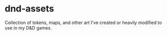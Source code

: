 # dnd-assets
Collection of tokens, maps, and other art I've created or heavily modified to use in my D&amp;D games.
